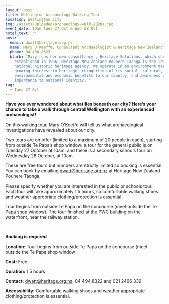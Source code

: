 ```yaml
---
layout: post
title: Wellington Archaeology Walking Tour
location: Wellington City
img: /assets/uploaded/archaeology-walk-2020a.jpg
event_date: 10am Tues 27 Oct & Wed 28 Oct
hotel_text: ""
host:
  email: dwatt@heritage.org.nz
  name: Mary O’Keeffe, Consultant Archaeologist & Heritage New Zealand Central Region
  phone: 04 494 8322
  blurb: "Mary runs her own consultancy , Heritage Solutions, which she
    established in 1996. Heritage New Zealand Pouhere Taonga is the leading
    national historic heritage agency. We operate in an environment marked by a
    growing interest in heritage, recognition of its social, cultural,
    environmental and economic benefits to our country, and awareness of its
    importance to national identity. "
tag:
  - Tues 27 Oct
---
```

**Have you ever wondered about what lies beneath our city? Here’s your chance to take a walk through central Wellington with an experienced archaeologist!** 

On this walking tour, Mary O’Keeffe will tell us what archaeological investigations have revealed about our city. 

Two tours are on offer (limited to a maximum of 20 people in each), starting from outside Te Papa’s shop window: a tour for the general public is on Tuesday 27 October at 10am; and there is a secondary schools tour on Wednesday 28 October, at 10am.

These are free tours but numbers are strictly limited so booking is essential. You can book by emailing dwatt@heritage.org.nz at Heritage New Zealand Pouhere Taonga. 

Please specify whether you are interested in the public or schools tour. Each tour will take approximately 1.5 hours, so comfortable walking shoes and weather appropriate clothing/protection is essential.

Tour begins from outside Te Papa on the concourse (meet outside the Te Papa shop window). The tour finished at the PWC building on the waterfront, near the railway station.

<br>

**Booking is required**

**Location:** Tour begins from outside Te Papa on the concourse (meet outside the Te Papa  shop window

**Cost:** Free

**Duration:** 1.5 hours

**Contact:** dwatt@heritage.org.nz, 04 494 8322 and 021 2466 339

**Accessibility:** Comfortable walking shoes and weather appropriate clothing/protection is essential.